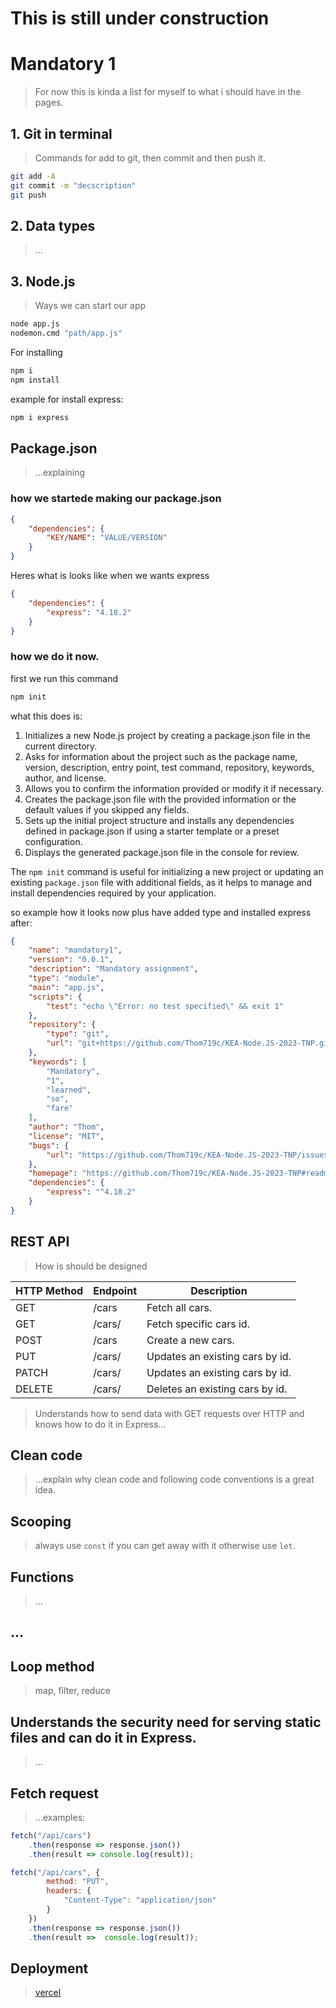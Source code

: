 # **This is still under construction**
# Mandatory 1
> For now this is kinda a list for myself to what i should have in the pages.

## 1. Git in terminal
> Commands for add to git, then commit and then push it.
```bash
git add -A
git commit -m "decscription"
git push
```

## 2. Data types
> ...

## 3. Node.js
> Ways we can start our app

```bash
node app.js
nodemon.cmd "path/app.js"
```
For installing
```bash
npm i
npm install
``` 

example for install express:
```bash
npm i express
```

## Package.json
> ...explaining
### how we startede making our package.json
```json
{
    "dependencies": {
        "KEY/NAME": "VALUE/VERSION"
    }
}
```
Heres what is looks like when we wants express
```json
{
    "dependencies": {
        "express": "4.18.2"
    }
}
```

### how we do it now.
first we run this command
```bash
npm init
```
what this does is:
1. Initializes a new Node.js project by creating a package.json file in the current directory.
2. Asks for information about the project such as the package name, version, description, entry point, test command, repository, keywords, author, and license.
3. Allows you to confirm the information provided or modify it if necessary.
4. Creates the package.json file with the provided information or the default values if you skipped any fields.
5. Sets up the initial project structure and installs any dependencies defined in package.json if using a starter template or a preset configuration.
6. Displays the generated package.json file in the console for review.

The ```npm init``` command is useful for initializing a new project or updating an existing ```package.json``` file with additional fields, as it helps to manage and install dependencies required by your application.

so example how it looks now plus have added type and installed express after:
```json
{
    "name": "mandatory1",
    "version": "0.0.1",
    "description": "Mandatory assignment",
    "type": "module",
    "main": "app.js",
    "scripts": {
        "test": "echo \"Error: no test specified\" && exit 1"
    },
    "repository": {
        "type": "git",
        "url": "git+https://github.com/Thom719c/KEA-Node.JS-2023-TNP.git"
    },
    "keywords": [
        "Mandatory",
        "1",
        "learned",
        "so",
        "fare"
    ],
    "author": "Thom",
    "license": "MIT",
    "bugs": {
        "url": "https://github.com/Thom719c/KEA-Node.JS-2023-TNP/issues"
    },
    "homepage": "https://github.com/Thom719c/KEA-Node.JS-2023-TNP#readme",
    "dependencies": {
        "express": "^4.18.2"
    }
}
```

## REST API
> How is should be designed

<table>
    <thead>
        <tr>
            <th>HTTP Method</th>
            <th>Endpoint</th>
            <th>Description</th>
        </tr>
    </thead>
    <tbody>
        <tr>
            <td>GET</td>
            <td>/cars</td>
            <td>Fetch all cars.</td>
        </tr>
        <tr>
            <td>GET</td>
            <td>/cars/<id></td>
            <td>Fetch specific cars id.</td>
        </tr>
        <tr>
            <td>POST</td>
            <td>/cars</td>
            <td>Create a new cars.</td>
        </tr>
        <tr>
            <td>PUT</td>
            <td>/cars/<id></td>
            <td>Updates an existing cars by id.</td>
        </tr>
        <tr>
            <td>PATCH</td>
            <td>/cars/<id></td>
            <td>Updates an existing cars by id.</td>
        </tr>
        <tr>
            <td>DELETE</td>
            <td>/cars/<id></td>
            <td>Deletes an existing cars by id.</td>
        </tr>
    </tbody>
</table>

> Understands how to send data with GET requests over HTTP and knows how to do it in Express...


## Clean code
> ...explain why clean code and following code conventions is a great idea.

## Scooping
> always use ```const``` if you can get away with it otherwise use ```let```.

## Functions
> ...

## ...

## Loop method
> map, filter, reduce

## Understands the security need for serving static files and can do it in Express.
> ...

## Fetch request
> ...examples:
```js
fetch("/api/cars")
    .then(response => response.json())
    .then(result => console.log(result));
```
```js
fetch("/api/cars", {
        method: "PUT",
        headers: {
            "Content-Type": "application/json"
        }
    })
    .then(response => response.json())
    .then(result =>  console.log(result));
```

## Deployment
> [vercel](https://vercel.com/)